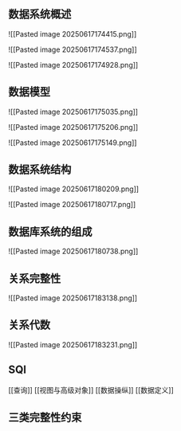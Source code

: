 ## 数据系统概述

![[Pasted image 20250617174415.png]]

![[Pasted image 20250617174537.png]]

![[Pasted image 20250617174928.png]]

## 数据模型

![[Pasted image 20250617175035.png]]

![[Pasted image 20250617175206.png]]

![[Pasted image 20250617175149.png]]

## 数据系统结构
![[Pasted image 20250617180209.png]]


![[Pasted image 20250617180717.png]]

## 数据库系统的组成
![[Pasted image 20250617180738.png]]

## 关系完整性

![[Pasted image 20250617183138.png]]

## 关系代数

![[Pasted image 20250617183231.png]]

## SQl
[[查询]]
[[视图与高级对象]]
[[数据操纵]]
[[数据定义]]

## 三类完整性约束

